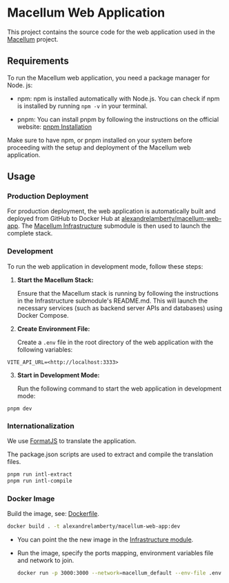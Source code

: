 # Macellum Web Application

This project contains the source code for the web application used in the [Macellum](https://github.com/alexandrelamberty/macellum) project.

## Requirements

To run the Macellum web application, you need a package manager for Node. js:

- npm: npm is installed automatically with Node.js. You can check if npm is installed by running `npm -v` in your terminal.

- pnpm: You can install pnpm by following the instructions on the official website: [pnpm Installation](https://pnpm.io/installation)

Make sure to have npm, or pnpm installed on your system before proceeding with the setup and deployment of the Macellum web application.

## Usage

### Production Deployment

For production deployment, the web application is automatically built and deployed from GitHub to Docker Hub at [alexandrelamberty/macellum-web-app](https://hub.docker.com/repository/docker/alexandrelamberty/macellum-web-app). The [Macellum Infrastructure](https://github.com/alexandrelamberty/macellum-infrastructure) submodule is then used to launch the complete stack.

### Development

To run the web application in development mode, follow these steps:

1. **Start the Macellum Stack:**

   Ensure that the Macellum stack is running by following the instructions in the Infrastructure submodule's README.md. This will launch the necessary services (such as backend server APIs and databases) using Docker Compose.

2. **Create Environment File:**

   Create a `.env` file in the root directory of the web application with the following variables:

```dotenv
VITE_API_URL=<http://localhost:3333>
```

3. **Start in Development Mode:**

   Run the following command to start the web application in development mode:

```shell
pnpm dev
```

### Internationalization

We use [FormatJS](https://formatjs.io) to translate the application.

The package.json scripts are used to extract and compile the translation files.

```bash
pnpm run intl-extract
pnpm run intl-compile
```

### Docker Image

Build the image, see: [Dockerfile](./Dockerfile).

```bash
docker build . -t alexandrelamberty/macellum-web-app:dev
```

- You can point the the new image in the [Infrastructure module](https://github.com/alexandrelamberty/macellum-infrastructure).

- Run the image, specify the ports mapping, environment variables file and
network to join.

    ```bash
    docker run -p 3000:3000 --network=macellum_default --env-file .env --name macellum-web-app -d alexandrelamberty/macellum-web-app:dev
    ```
